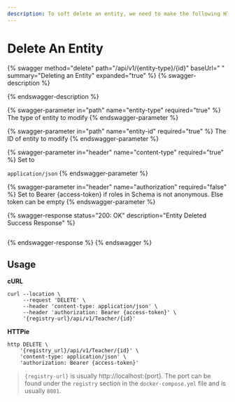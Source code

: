 ```yaml
---
description: To soft delete an entity, we need to make the following HTTP request
---
```


# Delete An Entity

{% swagger method="delete" path="/api/v1/{entity-type}/{id}" baseUrl=" " summary="Deleting an Entity" expanded="true" %}
{% swagger-description %}

{% endswagger-description %}

{% swagger-parameter in="path" name="entity-type" required="true" %}
The type of entity to modify
{% endswagger-parameter %}

{% swagger-parameter in="path" name="entity-id" required="true" %}
The ID of entity to modify
{% endswagger-parameter %}

{% swagger-parameter in="header" name="content-type" required="true" %}
Set to 

`application/json`
{% endswagger-parameter %}

{% swagger-parameter in="header" name="authorization" required="false" %}
Set to Bearer {access-token} if roles in Schema is not anonymous. Else token can be empty
{% endswagger-parameter %}

{% swagger-response status="200: OK" description="Entity Deleted Success Response" %}
```javascript
```
{% endswagger-response %}
{% endswagger %}



## Usage

**cURL**

```
curl --location \
	 --request 'DELETE' \
	 --header 'content-type: application/json' \
	 --header 'authorization: Bearer {access-token}' \
	 '{registry-url}/api/v1/Teacher/{id}'
```

**HTTPie**

```
http DELETE \
	'{registry_url}/api/v1/Teacher/{id}' \
	'content-type: application/json' \
	'authorization: Bearer {access-token}'
```

> `{registry-url}` is usually http://localhost:{port}. The port can be found under the `registry` section in the `docker-compose.yml` file and is usually `8081`.
